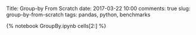 Title: Group-by From Scratch
date: 2017-03-22 10:00
comments: true
slug: group-by-from-scratch
tags: pandas, python, benchmarks

{% notebook GroupBy.ipynb cells[2:] %}